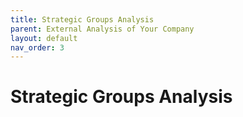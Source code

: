 ```yaml
---
title: Strategic Groups Analysis
parent: External Analysis of Your Company
layout: default
nav_order: 3
---
```

# Strategic Groups Analysis

